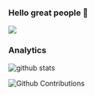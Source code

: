 ### Hello great people 👋
<!--
**maulgats/maulgats** is a ✨ _special_ ✨ repository because its `README.md` (this file) appears on your GitHub profile.

Here are some ideas to get you started:

- 🔭 I’m currently working on ...
- 🌱 I’m currently learning ...
- 👯 I’m looking to collaborate on ...
- 🤔 I’m looking for help with ...
- 💬 Ask me about ...
- 📫 How to reach me: ...
- 😄 Pronouns: ...
- ⚡ Fun fact: ...
-->
![](https://estruyf-github.azurewebsites.net/api/VisitorHit?user=maulgats&repo=maulgats&countColorcountColor&countColor=%237B1E7A)

### Analytics

![github stats](https://github-readme-stats.vercel.app/api?username=maulgats&show_icons=true)

![Github Contributions](https://github-readme-streak-stats.herokuapp.com/?user=maulgats&hide_border=true)
